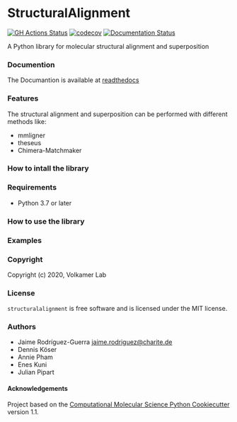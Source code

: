 StructuralAlignment
==============================
[//]: # (Badges)
[![GH Actions Status](https://github.com/volkamerlab/structuralalignment/workflows/CI/badge.svg)](https://github.com/volkamerlab/structuralalignment/actions?query=branch%3Amaster)
[![codecov](https://codecov.io/gh/volkamerlab/StructuralAlignment/branch/master/graph/badge.svg)](https://codecov.io/gh/volkamerlab/StructuralAlignment/branch/master)
[![Documentation Status](https://readthedocs.org/projects/structural-alignment/badge/?version=latest)](https://structural-alignment.readthedocs.io/en/latest/?badge=latest)

A Python library for molecular structural alignment and superposition

### Documention

The Documantion is available at [readthedocs](https://structural-alignment.readthedocs.io/en/latest/ "Read the Docs")

### Features

The structural alignment and superposition can be performed with different methods like:
* mmligner
* theseus
* Chimera-Matchmaker

### How to intall the library

<!-- `conda install ...` -->

### Requirements

* Python 3.7 or later

### How to use the library

<!-- need to add how to use it -->

### Examples

<!-- need to add examples -->

### Copyright

Copyright (c) 2020, Volkamer Lab

### License

`structuralalignment` is free software and is licensed under the MIT license.


### Authors
* Jaime Rodríguez-Guerra <jaime.rodriguez@charite.de>
* Dennis Köser
* Annie Pham
* Enes Kuni
* Julian Pipart


#### Acknowledgements

Project based on the
[Computational Molecular Science Python Cookiecutter](https://github.com/molssi/cookiecutter-cms) version 1.1.
